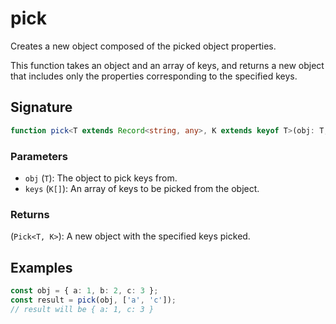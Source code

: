 # pick

Creates a new object composed of the picked object properties.

This function takes an object and an array of keys, and returns a new object that
includes only the properties corresponding to the specified keys.

## Signature

```typescript
function pick<T extends Record<string, any>, K extends keyof T>(obj: T, keys: K[]): Pick<T, K>;
```

### Parameters

- `obj` (`T`): The object to pick keys from.
- `keys` (`K[]`): An array of keys to be picked from the object.

### Returns

(`Pick<T, K>`): A new object with the specified keys picked.

## Examples

```typescript
const obj = { a: 1, b: 2, c: 3 };
const result = pick(obj, ['a', 'c']);
// result will be { a: 1, c: 3 }
```
